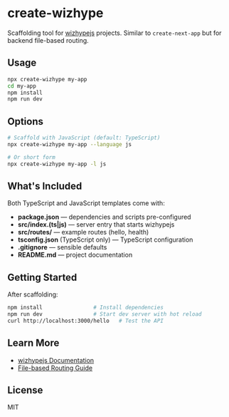 # create-wizhype

Scaffolding tool for [wizhypejs](https://github.com/wizforge/hype.js) projects. Similar to `create-next-app` but for backend file-based routing.

## Usage

```bash
npx create-wizhype my-app
cd my-app
npm install
npm run dev
```

## Options

```bash
# Scaffold with JavaScript (default: TypeScript)
npx create-wizhype my-app --language js

# Or short form
npx create-wizhype my-app -l js
```

## What's Included

Both TypeScript and JavaScript templates come with:

- **package.json** — dependencies and scripts pre-configured
- **src/index.(ts|js)** — server entry that starts wizhypejs
- **src/routes/** — example routes (hello, health)
- **tsconfig.json** (TypeScript only) — TypeScript configuration
- **.gitignore** — sensible defaults
- **README.md** — project documentation

## Getting Started

After scaffolding:

```bash
npm install                # Install dependencies
npm run dev                # Start dev server with hot reload
curl http://localhost:3000/hello   # Test the API
```

## Learn More

- [wizhypejs Documentation](https://github.com/wizforge/hype.js#readme)
- [File-based Routing Guide](https://github.com/wizforge/hype.js#-routing-convention)

## License

MIT
